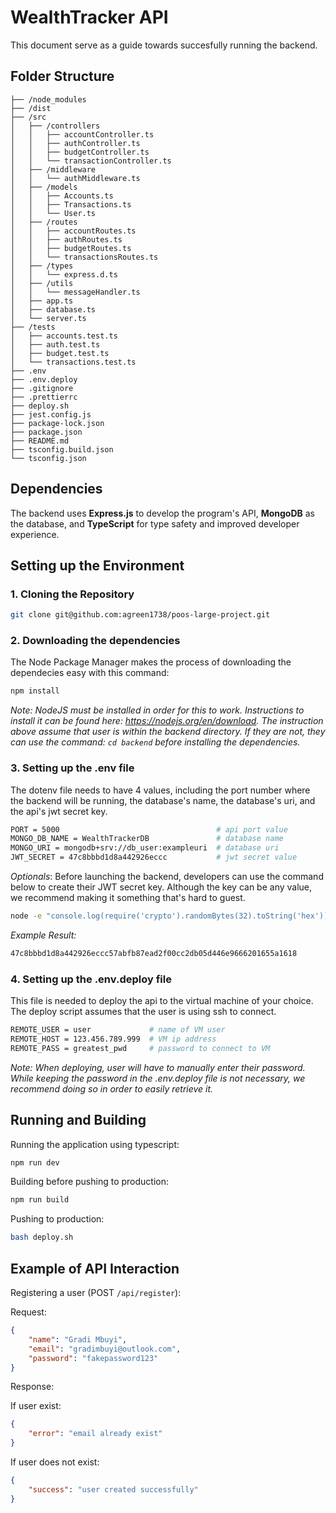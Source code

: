 # WealthTracker API

This document serve as a guide towards succesfully running the backend.

## Folder Structure

```
├── /node_modules
├── /dist
├── /src
│   ├── /controllers
│   │   ├── accountController.ts
│   │   ├── authController.ts
│   │   ├── budgetController.ts
│   │   └── transactionController.ts
│   ├── /middleware
│   │   └── authMiddleware.ts
│   ├── /models
│   │   ├── Accounts.ts
│   │   ├── Transactions.ts
│   │   └── User.ts
│   ├── /routes
│   │   ├── accountRoutes.ts
│   │   ├── authRoutes.ts
│   │   ├── budgetRoutes.ts
│   │   └── transactionsRoutes.ts
│   ├── /types
│   │   └── express.d.ts
│   ├── /utils
│   │   └── messageHandler.ts
│   ├── app.ts
│   ├── database.ts
│   └── server.ts
├── /tests
│   ├── accounts.test.ts
│   ├── auth.test.ts
│   ├── budget.test.ts
│   └── transactions.test.ts
├── .env
├── .env.deploy
├── .gitignore
├── .prettierrc
├── deploy.sh
├── jest.config.js
├── package-lock.json
├── package.json
├── README.md
├── tsconfig.build.json
└── tsconfig.json
```

## Dependencies

The backend uses **Express.js** to develop the program's API, **MongoDB** as the database, and **TypeScript** for type safety and improved developer experience.

## Setting up the Environment

### 1. Cloning the Repository

```bash
git clone git@github.com:agreen1738/poos-large-project.git
```

### 2. Downloading the dependencies

The Node Package Manager makes the process of downloading the dependecies easy with this command:

```bash
npm install
```

_Note: NodeJS must be installed in order for this to work. Instructions to install it can be found here: https://nodejs.org/en/download. The instruction above assume that user is within the backend directory. If they are not, they can use the command: `cd backend` before installing the dependencies._

### 3. Setting up the .env file

The dotenv file needs to have 4 values, including the port number where the backend will be running, the database's name, the database's uri, and the api's jwt secret key.

```bash
PORT = 5000                                   # api port value
MONGO_DB_NAME = WealthTrackerDB               # database name
MONGO_URI = mongodb+srv://db_user:exampleuri  # database uri
JWT_SECRET = 47c8bbbd1d8a442926eccc           # jwt secret value
```

_Optionals_: Before launching the backend, developers can use the command below to create their JWT secret key. Although the key can be any value, we recommend making it something that's hard to guest.

```bash
node -e "console.log(require('crypto').randomBytes(32).toString('hex'))"
```

_Example Result:_

```bash
47c8bbbd1d8a442926eccc57abfb87ead2f00cc2db05d446e9666201655a1618
```

### 4. Setting up the .env.deploy file

This file is needed to deploy the api to the virtual machine of your choice. The deploy script assumes that the user is using ssh to connect.

```bash
REMOTE_USER = user             # name of VM user
REMOTE_HOST = 123.456.789.999  # VM ip address
REMOTE_PASS = greatest_pwd     # password to connect to VM
```

_Note: When deploying, user will have to manually enter their password. While keeping the password in the .env.deploy file is not necessary, we recommend doing so in order to easily retrieve it._

## Running and Building

Running the application using typescript:

```bash
npm run dev
```

Building before pushing to production:

```bash
npm run build
```

Pushing to production:

```bash
bash deploy.sh
```

## Example of API Interaction

Registering a user (POST `/api/register`):

Request:

```json
{
    "name": "Gradi Mbuyi",
    "email": "gradimbuyi@outlook.com",
    "password": "fakepassword123"
}
```

Response:

If user exist:

```json
{
    "error": "email already exist"
}
```

If user does not exist:

```json
{
    "success": "user created successfully"
}
```
